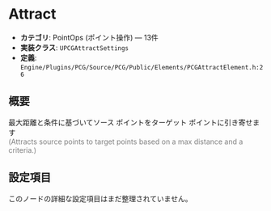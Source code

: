 # Attract

- **カテゴリ**: PointOps (ポイント操作) — 13件
- **実装クラス**: `UPCGAttractSettings`
- **定義**: `Engine/Plugins/PCG/Source/PCG/Public/Elements/PCGAttractElement.h:26`

## 概要

最大距離と条件に基づいてソース ポイントをターゲット ポイントに引き寄せます<br><span style='color:gray'>(Attracts source points to target points based on a max distance and a criteria.)</span>

## 設定項目

このノードの詳細な設定項目はまだ整理されていません。
